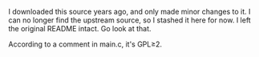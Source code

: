 I downloaded this source years ago, and only made minor changes to it.  I can no longer find the upstream source, so I stashed it here for now.  I left the original README intact.  Go look at that.

According to a comment in main.c, it's GPL≥2.
